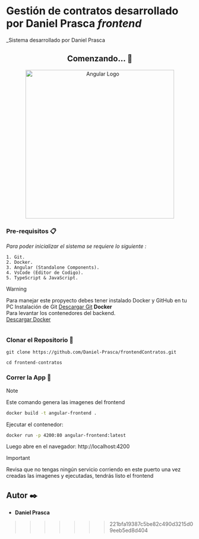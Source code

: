 # Gestión de contratos desarrollado por Daniel Prasca *frontend*
_Sistema desarrollado por Daniel Prasca

<div align="center">

## Comenzando... 🚀
</div>

<p align="center">
<a href="https://angular.dev"><img src="https://imgs.search.brave.com/Xkj8HMVUoD9qKnH36MGpNEiLymxzP-sNmIj9bB7M6t0/rs:fit:860:0:0/g:ce/aHR0cHM6Ly9zZWVr/bG9nby5jb20vaW1h/Z2VzL0EvYW5ndWxh/ci1sb2dvLTcwQkJF/MjIwQ0Itc2Vla2xv/Z28uY29tLnBuZw" width="400" alt="Angular Logo" /></a>
</p>

### Pre-requisitos 📋

_Para poder inicializar el sistema se requiere lo siguiente :_

```
1. Git.
2. Docker.
3. Angular (Standalone Components).
4. VsCode (Editor de Codigo).
5. TypeScript & JavaScript.
```


> [!WARNING]
> Para manejar este propyecto debes tener instalado Docker y GitHub en tu PC
> Instalación de Git
> [Descargar Git](https://git-scm.com/downloads)
>**Docker**  
> Para levantar los contenedores del backend.  
>[Descargar Docker](https://www.docker.com/get-started/)
> ````

### Clonar el Repositorio 🔧

```
git clone https://github.com/Daniel-Prasca/frontendContratos.git
```
```
cd frontend-contratos
```
### Correr la App 🚀
> [!NOTE]
> Este comando genera las imagenes del frontend
> ```sh
> docker build -t angular-frontend .
> ````
> Ejecutar el contenedor:
> ```sh
> docker run -p 4200:80 angular-frontend:latest
> ```
> Luego abre en el navegador: http://localhost:4200


> [!IMPORTANT]
> Revisa que no tengas ningún servicio corriendo en este puerto
> una vez creadas las imagenes y ejecutadas, tendrás listo el frontend 


## Autor ✒️

- **Daniel Prasca**
>>>>>>> 221bfa19387c5be82c490d3215d09eeb5ed8d404
